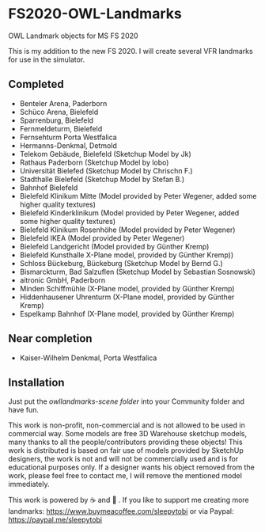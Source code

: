 # FS2020-OWL-Landmarks
OWL Landmark objects for MS FS 2020

This is my addition to the new FS 2020. I will create several VFR landmarks for use in the simulator.

## Completed
* Benteler Arena, Paderborn
* Schüco Arena, Bielefeld
* Sparrenburg, Bielefeld
* Fernmeldeturm, Bielefeld
* Fernsehturm Porta Westfalica
* Hermanns-Denkmal, Detmold
* Telekom Gebäude, Bielefeld (Sketchup Model by Jk)
* Rathaus Paderborn (Sketchup Model by lobo)
* Universität Bielefed (Sketchup Model by Chrischn F.)
* Stadthalle Bielefeld (Sketchup Model by Stefan B.)
* Bahnhof Bielefeld
* Bielefeld Klinikum Mitte (Model provided by Peter Wegener, added some higher quality textures)
* Bielefeld Kinderklinikum (Model provided by Peter Wegener, added some higher quality textures)
* Bielefeld Klinikum Rosenhöhe (Model provided by Peter Wegener)
* Bielefeld IKEA (Model provided by Peter Wegener)
* Bielefeld Landgericht (Model provided by Günther Kremp)
* Bielefeld Kunsthalle X-Plane model, provided by Günther Kremp))
* Schloss Bückeburg, Bückeburg (Sketchup Model by Bernd G.)
* Bismarckturm, Bad Salzuflen (Sketchup Model by Sebastian Sosnowski)
* aitronic GmbH, Paderborn
* Minden Schiffmühle (X-Plane model, provided by Günther Kremp)
* Hiddenhausener Uhrenturm (X-Plane model, provided by Günther Kremp)
* Espelkamp Bahnhof (X-Plane model, provided by Günther Kremp)

## Near completion
* Kaiser-Wilhelm Denkmal, Porta Westfalica

## Installation
Just put the *owllandmarks-scene folder* into your Community folder and have fun.

This work is non-profit, non-commercial and is not allowed to be used in commercial way. 
Some models are free 3D Warehouse sketchup models, many thanks to all the people/contributors providing these objects!
This work is distributed is based on fair use of models provided by SketchUp designers, the work is not and will not be commercially used and is for educational purposes only. If a designer wants his object removed from the work, please feel free to contact me, I will remove the mentioned model immediately.

This work is powered by :coffee: and :beer: . If you like to support me creating more landmarks: https://www.buymeacoffee.com/sleepytobi or via Paypal: https://paypal.me/sleepytobi 
